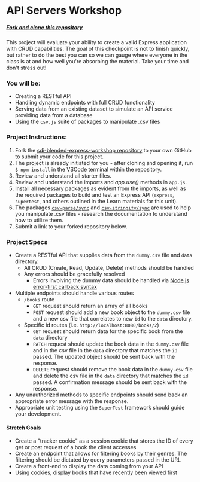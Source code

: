 # API Servers Workshop

##### [Fork and clone this repository ](https://github.com/gSchool/sdi-blended-workshop-express-scaffold)

This project will evaluate your ability to create a valid Express application with CRUD capabilities. The goal of this checkpoint is not to finish quickly, but rather to do the best you can so we can gauge where everyone in the class is at and how well you're absorbing the material. Take your time and don't stress out!

### You will be:
- Creating a RESTful API
- Handling dynamic endpoints with full CRUD functionality
- Serving data from an existing dataset to simulate an API service providing data from a database
- Using the `csv.js` suite of packages to manipulate .csv files

### Project Instructions:

1. Fork the [sdi-blended-express-workshop repository](https://github.com/gSchool/sdi-blended-workshop-express-scaffold) to your own GitHub to submit your code for this project.
1. The project is already initiated for you - after cloning and opening it, run `$ npm install` in the VSCode terminal within the repository.
1. Review and understand all starter files.
1. Review and understand the imports and *app.use()* methods in `app.js`.
1. Install all necessary packages as evident from the imports, as well as the required packages to build and test an Express API (`express`, `supertest`, and others outlined in the Learn materials for this unit). 
1. The packages [`csv-parse/sync`](https://csv.js.org/parse/api/sync/) and [`csv-stringify/sync`](https://csv.js.org/stringify/api/sync/) are used to help you manipulate .csv files - research the documentation to understand how to utilize them.      
1. Submit a link to your forked repository below.


### Project Specs
- Create a RESTful API that supplies data from the `dummy.csv` file and `data` directory.
  - All CRUD (Create, Read, Update, Delete) methods should be handled
  - Any errors should be gracefully resolved
    - Errors involving the dummy data should be handled via [Node.js error-first callback syntax](https://www.geeksforgeeks.org/error-first-callback-in-node-js/#:~:text=16%20Feb%2C%202022-,Error%2DFirst%20Callback%20in%20Node.,returned%20by%20the%20first%20argument.)
- Multiple endpoints should handle various routes
  - `/books` route
    - `GET` request should return an array of all books
    - `POST` request should add a new book object to the `dummy.csv` file and a new csv file that correlates to new `id` to the `data` directory.
  - Specific id routes (i.e. `http://localhost:8080/books/2`) 
    - `GET` request should return data for the specific book from the `data` directory
    - `PATCH` request should update the book data in the `dummy.csv` file and in the csv file in the `data` directory that matches the `id` passed. The updated object should be sent back with the response.
    - `DELETE` request should remove the book data in the `dummy.csv` file and delete the csv file in the `data` directory that matches the `id` passed. A confirmation message should be sent back with the response.
- Any unauthorized methods to specific endpoints should send back an appropriate error message with the response.
- Appropriate unit testing using the `SuperTest` framework should guide your development.


#### Stretch Goals

- Create a "tracker cookie" as a session cookie that stores the ID of every get or post request of a book the client accesses
- Create an endpoint that allows for filtering books by their genres. The filtering should be dictated by query parameters passed in the URL
- Create a front-end to display the data coming from your API
- Using cookies, display books that have recently been viewed first

